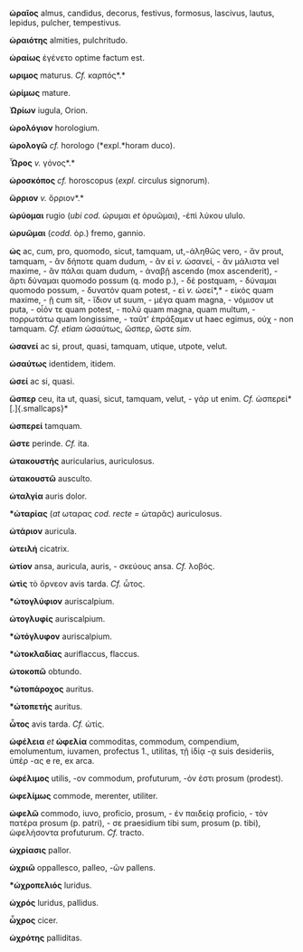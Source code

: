 **ὡραῖος** almus, candidus, decorus, festivus, formosus, lascivus,
lautus, lepidus, pulcher, tempestivus.

**ὡραιότης** almities, pulchritudo.

**ὡραίως** ἐγένετο optime factum est.

**ωριμος** maturus. *Cf.* καρπός*.*

**ὡρίμως** mature.

**Ὠρίων** iugula, Orion.

**ὡρολόγιον** horologium.

**ὡρολογῶ** *cf.* horologo (*expl.*horam duco).

**Ὧρος** *v.* γόνος*.*

**ὡροσκόπος** *cf.* horoscopus (*expl.* circulus signorum).

**ὥρριον** *v.* ὅρριον*.*

**ὠρύομαι** rugio (*ubi cod.* ὠρυμαι *et* ὀρυῶμαι), -ἐπὶ λύκου ululo.

**ὠρυῶμαι** (*codd.* ὀρ.) fremo, gannio.

**ὡς** ac, cum, pro, quomodo, sicut, tamquam, ut, ̴ ἀληθῶς vero, - ἄν
prout, tamquam, - ἂν δήποτε quam dudum, - ἂν εἰ *v.* ὡσανεί, - ἂν
μάλιστα vel maxime, - ἂν πάλαι quam dudum, - ἀναβῇ ascendo (mox
ascenderit), - ἄρτι δύναμαι quomodo possum (q. modo p.), - δὲ
postquam, - δύναμαι quomodo possum, - δυνατόν quam potest, - εἰ *v.*
ὡσεί*,* - εἰκός quam maxime, - ῇ cum sit, - ἴδιον ut suum, - μέγα quam
magna, - νόμισον ut puta, - οἷόν τε quam potest, - πολύ quam magna, quam
multum, - πορρωτάτω quam longissime, - ταῦτ' ἐπράξαμεν ut haec egimus,
οὐχ - non tamquam. *Cf. etiam* ὡσαύτως, ὥσπερ, ὥστε *sim.*

**ὡσανεί** ac si, prout, quasi, tamquam, utique, utpote, velut.

**ὡσαύτως** identidem, itidem.

**ὡσεί** ac si, quasi.

**ὥσπερ** ceu, ita ut, quasi, sicut, tamquam, velut, - γάρ ut enim.
*Cf.* ὡσπερεί*[.]{.smallcaps}*

**ὡσπερεί** tamquam.

**ὥστε** perinde. *Cf.* ita.

**ὠτακουστής** auricularius, auriculosus.

**ὠτακουστῶ** ausculto.

**ὠταλγία** auris dolor.

**\*ὠταρίας** (*at* ωταρας *cod. recte =* ὠταρᾶς) auriculosus.

**ὠτάριον** auricula.

**ὠτειλἡ** cicatrix.

**ὠτίον** ansa, auricula, auris, - σκεύους ansa. *Cf.* λοβός.

**ὠτὶς** τὸ ὄρνεον avis tarda. *Cf.* ὦτος.

**\*ὠτογλύφιον** auriscalpium.

**ώτογλυφίς** auriscalpium.

**\*ὠτόγλυφον** auriscalpium.

**\*ὠτοκλαδίας** auriflaccus, flaccus.

**ὠτοκοπῶ** obtundo.

**\*ὠτοπάροχος** auritus.

**\*ὠτοπετής** auritus.

**ὦτος** avis tarda. *Cf.* ὠτίς.

**ὠφέλεια** *et* **ὠφελία** commoditas, commodum, compendium,
emolumentum, iuvamen, profectus 1., utilitas, τῇ ἰδίᾳ -ᾳ suis
desideriis, ὑπὲρ -ας e re, ex arca.

**ὠφέλιμος** utilis, -ον commodum, profuturum, -όν ἐστι prosum
(prodest).

**ὠφελίμως** commode, merenter, utiliter.

**ὠφελῶ** commodo, iuvo, proficio, prosum, - ἐν παιδείᾳ proficio, - τὸν
πατέρα prosum (p. patri), - σε praesidium tibi sum, prosum (p. tibi),
ὠφελήσοντα profuturum. *Cf.* tracto.

**ὠχρίασις** pallor.

**ὠχριῶ** oppallesco, palleo, -ῶν pallens.

**\*ὠχροπελιός** luridus.

**ὠχρός** luridus, pallidus.

**ὦχρος** cicer.

**ὠχρότης** palliditas.
